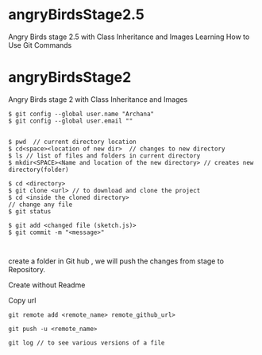 # angryBirdsStage2.5
Angry Birds stage 2.5 with Class Inheritance and Images
Learning How to Use Git Commands
# angryBirdsStage2
Angry Birds stage 2 with Class Inheritance and Images



```GIT bash
$ git config --global user.name "Archana"
$ git config --global user.email ""


$ pwd  // current directory location 
$ cd<space><location of new dir>  // changes to new directory
$ ls // list of files and folders in current directory 
$ mkdir<SPACE><Name and location of the new directory> // creates new directory(folder)

$ cd <directory>
$ git clone <url> // to download and clone the project 
$ cd <inside the cloned directory>
// change any file 
$ git status

$ git add <changed file (sketch.js)>
$ git commit -m "<message>"



```

  create a folder in Git hub , we will push the changes from stage to Repository.

Create without Readme

Copy url 



```
git remote add <remote_name> remote_github_url>

git push -u <remote_name>

git log // to see various versions of a file 

```


